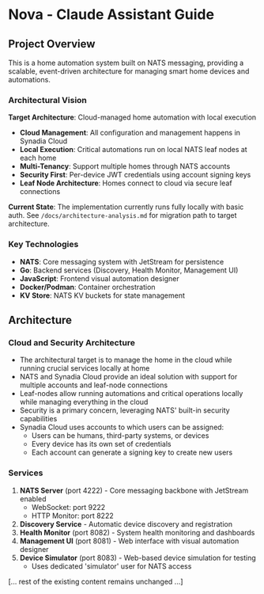 # Nova - Claude Assistant Guide

## Project Overview
This is a home automation system built on NATS messaging, providing a scalable, event-driven architecture for managing smart home devices and automations.

### Architectural Vision
**Target Architecture**: Cloud-managed home automation with local execution
- **Cloud Management**: All configuration and management happens in Synadia Cloud
- **Local Execution**: Critical automations run on local NATS leaf nodes at each home
- **Multi-Tenancy**: Support multiple homes through NATS accounts
- **Security First**: Per-device JWT credentials using account signing keys
- **Leaf Node Architecture**: Homes connect to cloud via secure leaf connections

**Current State**: The implementation currently runs fully locally with basic auth. See `/docs/architecture-analysis.md` for migration path to target architecture.

### Key Technologies
- **NATS**: Core messaging system with JetStream for persistence
- **Go**: Backend services (Discovery, Health Monitor, Management UI)
- **JavaScript**: Frontend visual automation designer
- **Docker/Podman**: Container orchestration
- **KV Store**: NATS KV buckets for state management

## Architecture

### Cloud and Security Architecture
- The architectural target is to manage the home in the cloud while running crucial services locally at home
- NATS and Synadia Cloud provide an ideal solution with support for multiple accounts and leaf-node connections
- Leaf-nodes allow running automations and critical operations locally while managing everything in the cloud
- Security is a primary concern, leveraging NATS' built-in security capabilities
- Synadia Cloud uses accounts to which users can be assigned:
  - Users can be humans, third-party systems, or devices
  - Every device has its own set of credentials
  - Each account can generate a signing key to create new users

### Services
1. **NATS Server** (port 4222) - Core messaging backbone with JetStream enabled
   - WebSocket: port 9222
   - HTTP Monitor: port 8222
2. **Discovery Service** - Automatic device discovery and registration
3. **Health Monitor** (port 8082) - System health monitoring and dashboards
4. **Management UI** (port 8081) - Web interface with visual automation designer
5. **Device Simulator** (port 8083) - Web-based device simulation for testing
   - Uses dedicated 'simulator' user for NATS access

[... rest of the existing content remains unchanged ...]